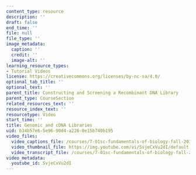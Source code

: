```yaml
---
content_type: resource
description: ''
draft: false
end_time: ''
file: null
file_type: ''
image_metadata:
  caption: ''
  credit: ''
  image-alt: ''
learning_resource_types:
- Tutorial Videos
license: https://creativecommons.org/licenses/by-nc-sa/4.0/
optional_tab_title: ''
optional_text: ''
parent_title: Constructing and Screening a Recombinant DNA Library
parent_type: CourseSection
related_resources_text: ''
resource_index_text: ''
resourcetype: Video
start_time: ''
title: Genomic and cDNA Libraries
uid: b34b57e6-5e96-90d4-a226-0e15b740b195
video_files:
  video_captions_file: /courses/7-01sc-fundamentals-of-biology-fall-2011/00bdf0e90ea05dad832ef55af840e2df_SvjeCxVu2dI.vtt
  video_thumbnail_file: https://img.youtube.com/vi/SvjeCxVu2dI/default.jpg
  video_transcript_file: /courses/7-01sc-fundamentals-of-biology-fall-2011/1ab7872d3c145b1d3af260997fdc39fa_SvjeCxVu2dI.pdf
video_metadata:
  youtube_id: SvjeCxVu2dI
---
```

